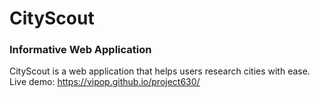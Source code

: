 # CityScout

### Informative Web Application

CityScout is a web application that helps users research cities with ease.
Live demo: https://vipop.github.io/project630/
